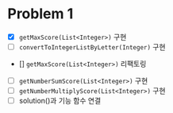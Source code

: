 # Problem 1
- [x] ```getMaxScore(List<Integer>)``` 구현
- [ ] ```convertToIntegerListByLetter(Integer)``` 구현
- [] ```getMaxScore(List<Integer>)``` 리팩토링
- [ ] ```getNumberSumScore(List<Integer>)``` 구현
- [ ] ```getNumberMultiplyScore(List<Integer>)``` 구현
- [ ] solution()과 기능 함수 연결
